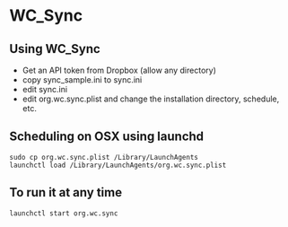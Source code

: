 # WC_Sync

## Using WC_Sync
* Get an API token from Dropbox (allow any directory)
* copy sync_sample.ini to sync.ini
* edit sync.ini
* edit org.wc.sync.plist and change the installation directory, schedule, etc.

## Scheduling on OSX using launchd
```
sudo cp org.wc.sync.plist /Library/LaunchAgents
launchctl load /Library/LaunchAgents/org.wc.sync.plist
```

## To run it at any time
```
launchctl start org.wc.sync
```

